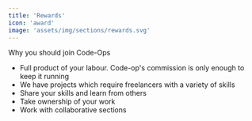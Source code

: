 ```yaml
---
title: 'Rewards'
icon: 'award'
image: 'assets/img/sections/rewards.svg'
---
```

Why you should join Code-Ops

-   Full product of your labour. Code-op's commission is only enough to keep it running
-   We have projects which require freelancers with a variety of skills
-   Share your skills and learn from others
-   Take ownership of your work
-   Work with collaborative sections
